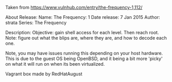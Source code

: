 Taken from https://www.vulnhub.com/entry/the-frequency-1,112/ 

About Release:
    Name: The Frequency: 1
    Date release: 7 Jan 2015
    Author: strata
    Series: The Frequency

Description:
    Objective: gain shell access for each level. Then reach root.
    Note: figure out what the blips are, where they are, and how to decode each one.

Note, you may have issues running this depending on your host hardware. This is due to the guest OS being OpenBSD, and it being a bit more 'picky' on what it will run on when its been virtualized.
 
Vagrant box made by RedHatAugust
